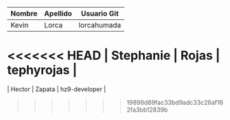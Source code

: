 | Nombre | Apellido | Usuario Git |
| ------------- | ------------- |:-------------:|
| Kevin | Lorca | lorcahumada |
<<<<<<< HEAD
| Stephanie | Rojas | tephyrojas |
=======
| Hector | Zapata | hz9-developer |
>>>>>>> 19898d89fac33bd9adc33c26af162fa3bb12839b
